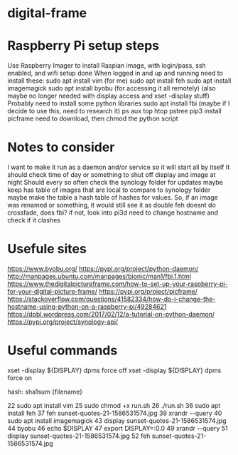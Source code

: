 # digital-frame

# Raspberry Pi setup steps

Use Raspberry Imager to install Raspian image, with login/pass, ssh enabled, and wifi setup done
When logged in and up and running need to install these:
sudo apt install vim (for me)
sudo apt install feh
sudo apt install imagemagick
sudo apt install byobu (for accessing it all remotely) (also maybe no longer needed with display access and xset -display stuff)
Probably need to install some python libraries
sudo apt install fbi (maybe if I decide to use this, need to research it)
ps aux
top
htop
pstree
pip3 install picframe
need to download, then chmod the python script

# Notes to consider

I want to make it run as a daemon and/or service so it will start all by itself
It should check time of day or something to shut off display and image at night
Should every so often check the synology folder for updates
maybe keep has table of images that are local to compare to synology folder
maybe make the table a hash table of hashes for values. So, if an image was renamed or something, it would still see it as double
feh doesnt do crossfade, does fbi? if not, look into pi3d
need to change hostname and check if it clashes

# Usefule sites

https://www.byobu.org/
https://pypi.org/project/python-daemon/
http://manpages.ubuntu.com/manpages/bionic/man1/fbi.1.html
https://www.thedigitalpictureframe.com/how-to-set-up-your-raspberry-pi-for-your-digital-picture-frame/
https://pypi.org/project/picframe/
https://stackoverflow.com/questions/41582334/how-do-i-change-the-hostname-using-python-on-a-raspberry-pi/49284621
https://dpbl.wordpress.com/2017/02/12/a-tutorial-on-python-daemon/
https://pypi.org/project/synology-api/

# Useful commands

xset -display ${DISPLAY} dpms force off
xset -display ${DISPLAY} dpms force on

hash:
sha1sum {filename}




   22  sudo apt install vim
   25  sudo chmod +x run.sh 
   26  ./run.sh 
   36  sudo apt install feh
   37  feh sunset-quotes-21-1586531574.jpg 
   39  xrandr --query
   40  sudo apt install imagemagick
   43  display sunset-quotes-21-1586531574.jpg 
   44  byobu
   46  echo $DISPLAY
   47  export DISPLAY=:0.0
   49  xrandr --query
   51  display sunset-quotes-21-1586531574.jpg 
   52  feh sunset-quotes-21-1586531574.jpg 
